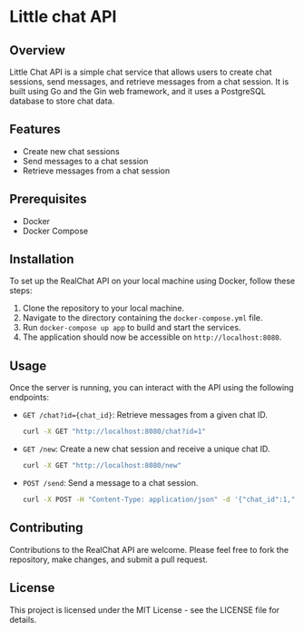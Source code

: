# Little chat API

## Overview
Little Chat API is a simple chat service that allows users to create chat sessions, send messages, and retrieve messages from a chat session. It is built using Go and the Gin web framework, and it uses a PostgreSQL database to store chat data.

## Features
- Create new chat sessions
- Send messages to a chat session
- Retrieve messages from a chat session

## Prerequisites
- Docker
- Docker Compose

## Installation
To set up the RealChat API on your local machine using Docker, follow these steps:

1. Clone the repository to your local machine.
2. Navigate to the directory containing the `docker-compose.yml` file.
3. Run `docker-compose up app` to build and start the services.
4. The application should now be accessible on `http://localhost:8080`.

## Usage
Once the server is running, you can interact with the API using the following endpoints:

- `GET /chat?id={chat_id}`: Retrieve messages from a given chat ID.
  ```sh
  curl -X GET "http://localhost:8080/chat?id=1"
  ```
- `GET /new`: Create a new chat session and receive a unique chat ID.
  ```sh
  curl -X GET "http://localhost:8080/new"
  ```
- `POST /send`: Send a message to a chat session.
  ```sh
  curl -X POST -H "Content-Type: application/json" -d '{"chat_id":1,"sender_id":1,"text":"Hello, World!"}' "http://localhost:8080/send"
  ```

## Contributing
Contributions to the RealChat API are welcome. Please feel free to fork the repository, make changes, and submit a pull request.

## License
This project is licensed under the MIT License - see the LICENSE file for details.
